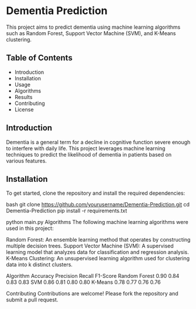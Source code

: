 # Dementia Prediction

This project aims to predict dementia using machine learning algorithms such as Random Forest, Support Vector Machine (SVM), and K-Means clustering.

## Table of Contents
- Introduction
- Installation
- Usage
- Algorithms
- Results
- Contributing
- License

## Introduction
Dementia is a general term for a decline in cognitive function severe enough to interfere with daily life. This project leverages machine learning techniques to predict the likelihood of dementia in patients based on various features.

## Installation
To get started, clone the repository and install the required dependencies:

bash
git clone https://github.com/yourusername/Dementia-Prediction.git
cd Dementia-Prediction
pip install -r requirements.txt

python main.py
Algorithms
The following machine learning algorithms were used in this project:

Random Forest: An ensemble learning method that operates by constructing multiple decision trees.
Support Vector Machine (SVM): A supervised learning model that analyzes data for classification and regression analysis.
K-Means Clustering: An unsupervised learning algorithm used for clustering data into k distinct clusters.

Algorithm	    Accuracy	Precision	Recall	F1-Score
Random Forest	0.90	    0.84	    0.83	    0.83
SVM          	0.86      0.81	    0.80	    0.80
K-Means      	0.78	    0.77	    0.76	    0.76

Contributing
Contributions are welcome! Please fork the repository and submit a pull request.

